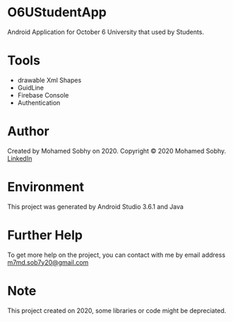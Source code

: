 # O6UStudentApp
Android Application for October 6 University that used by Students.

# Tools

- drawable Xml Shapes
- GuidLine
- Firebase Console
- Authentication

# Author

Created by Mohamed Sobhy on 2020. Copyright © 2020 Mohamed Sobhy. [LinkedIn](https://www.linkedin.com/in/mohamed-sobhy-040958181/)

# Environment

This project was generated by Android Studio 3.6.1 and Java 

# Further Help

To get more help on the project, you can contact with me by email address m7md.sob7y20@gmail.com

# Note

This project created on 2020, some libraries or code might be depreciated.

